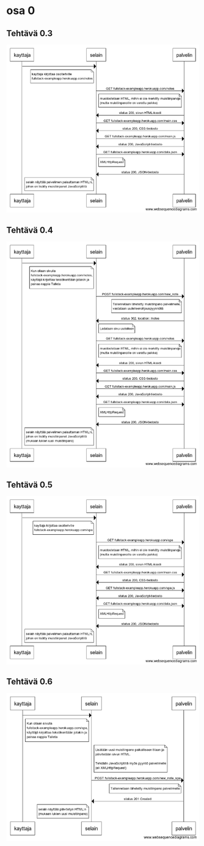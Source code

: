 # osa 0

## Tehtävä 0.3

![Tehtävä 0.3](tehtava-0_3.png)

## Tehtävä 0.4
![Tehtävä 0.4](tehtava-0_4.png)

## Tehtävä 0.5

![Tehtävä 0.5](tehtava-0_5.png)

## Tehtävä 0.6

![Tehtävä 0.6](tehtava-0_6.png)
